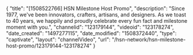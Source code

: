 {
    "title": "[1508522766] HSN Milestone Host Promo",
    "description": "Since 1977, we've been innovators, crafters, artisans, and designers. As we toast to 40 years, we happily and proudly celebrate every fun fact and milestone moment with you.",
    "channelid": "123179144",
    "videoid": "123178274",
    "date_created": "1497277115",
    "date_modified": "1508372440",
    "type": "captivate",
    "layout": "channelVideo",
    "url": "\/hsn-network\/hsn-milestone-host-promo\/123179144-123178274"
}